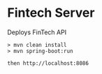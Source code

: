 # Fintech Server

Deploys FinTech API

```
> mvn clean install
> mvn spring-boot:run

then http://localhost:8086
```
